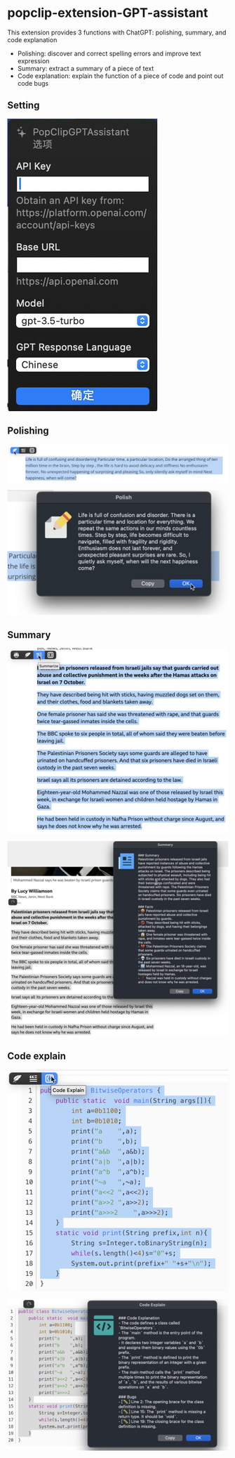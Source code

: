 # popclip-extension-GPT-assistant

This extension provides 3 functions with ChatGPT: polishing, summary, and code explanation

- Polishing: discover and correct spelling errors and improve text expression
- Summary: extract a summary of a piece of text
- Code explanation: explain the function of a piece of code and point out code bugs

## Setting

![image-settings](images/image-settings.png)


## Polishing

![image-polish-1](images/image-polish-1.png)

![image-polish-2](images/image-polish-2.png)


## Summary

![image-summary-1](images/image-summary-1.png)

![image-summary-2](images/image-summary-2.png)


## Code explain

![image-code-1](images/image-code-1.png)

![image-code-2](images/image-code-2.png)
